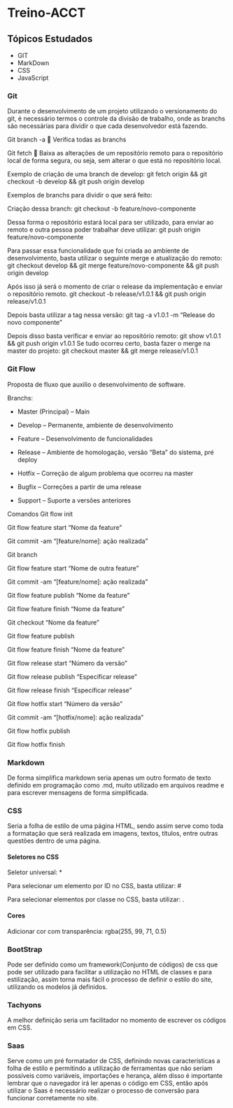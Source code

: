 # Treino-ACCT

## Tópicos Estudados
* GIT 
* MarkDown
* CSS
* JavaScript

### Git
Durante o desenvolvimento de um projeto utilizando o versionamento do git, é necessário termos o controle da divisão de trabalho, onde as branchs são necessárias para dividir o que cada desenvolvedor está fazendo. 

Git branch -a  Verifica todas as branchs  

Git fetch  Baixa as alterações de um repositório remoto para o repositório local de forma segura, ou seja, sem alterar o que está no repositório local.

Exemplo de criação de uma branch de develop:
git fetch origin && git checkout -b develop && git push origin develop

Exemplos de branchs para dividir o que será feito:
 
Criação dessa branch: git checkout -b feature/novo-componente

Dessa forma o repositório estará local para ser utilizado, para enviar ao remoto e outra pessoa poder trabalhar deve utilizar: git push origin feature/novo-componente

Para passar essa funcionalidade que foi criada ao ambiente de desenvolvimento, basta utilizar o seguinte merge e atualização do remoto: git checkout develop && git merge feature/novo-componente && git push origin develop

Após isso já será o momento de criar o release da implementação e enviar o repositório remoto.
git checkout -b release/v1.0.1 && git push origin release/v1.0.1

Depois basta utilizar a tag nessa versão: git tag -a v1.0.1 -m “Release do novo componente”

Depois disso basta verificar e enviar ao repositório remoto: git show v1.0.1 && git push origin v1.0.1
Se tudo ocorreu certo, basta fazer o merge na master do projeto: git checkout master && git merge release/v1.0.1



### Git Flow
Proposta de fluxo que auxilio o desenvolvimento de software.

Branchs:
-	Master (Principal) – Main

-	Develop – Permanente, ambiente de desenvolvimento

-	Feature – Desenvolvimento de funcionalidades

-	Release – Ambiente de homologação, versão “Beta” do sistema, pré deploy

-	Hotfix – Correção de algum problema que ocorreu na master

-	Bugfix – Correções a partir de uma release

-	Support – Suporte a versões anteriores

Comandos
Git flow init

Git flow feature start “Nome da feature”

Git commit -am “[feature/nome]: ação realizada”

Git branch

Git flow feature start “Nome de outra feature”

Git commit -am “[feature/nome]: ação realizada”

Git flow feature publish “Nome da feature”

Git flow feature finish “Nome da feature”

Git checkout “Nome da feature”

Git flow feature publish

Git flow feature finish “Nome da feature”

Git flow release start “Número da versão”

Git flow release publish “Especificar release”

Git flow release finish “Especificar release”

Git flow hotfix start “Número da versão”

Git commit -am “[hotfix/nome]: ação realizada”

Git flow hotfix publish

Git flow hotfix finish


 
 
### Markdown
De forma simplifica markdown seria apenas um outro formato de texto definido em programação como .md, muito utilizado em arquivos readme e para escrever mensagens de forma simplificada.





### CSS
Seria a folha de estilo de uma página HTML, sendo assim serve como toda a formatação que será realizada em imagens, textos, títulos, entre outras questões dentro de uma página.

#### Seletores no CSS
Seletor universal: *

Para selecionar um elemento por ID no CSS, basta utilizar: #

Para selecionar elementos por classe no CSS, basta utilizar: .

#### Cores
Adicionar cor com transparência: rgba(255, 99, 71, 0.5)

### BootStrap

Pode ser definido como um framework(Conjunto de códigos) de css que pode ser utilizado para facilitar a utilização no HTML de classes e para estilização, assim torna mais fácil o processo de definir o estilo do site, utilizando os modelos já definidos.

### Tachyons

A melhor definição seria um facilitador no momento de escrever os códigos em CSS.

### Saas

Serve como um pré formatador de CSS, definindo novas características a folha de estilo e permitindo a utilização de ferramentas que não seriam possíveis como variáveis, importações e herança, além disso é importante lembrar que o navegador irá ler apenas o código em CSS, então após utilizar o Saas é necessário realizar o processo de conversão para funcionar corretamente no site.
